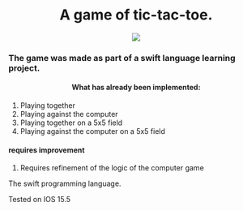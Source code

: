 <h1 align="center">A game of tic-tac-toe.
</h1>
<div align="center">
<img src="https://serviseoil.ru/wp-content/uploads/2022/12/Gv6P.gif"/>
  </div>
  
  <h3>The game was made as part of a swift language learning project.  </h3>
  
  <h4 align="center"> What has already been implemented:</h4>
  
 <ol>
  <li>Playing together </li>
 <li>Playing against the computer </li>
 <li>Playing together on a 5x5 field </li>
  <li>Playing against the computer on a 5x5 field </li>
</ol>

<h4> requires improvement </h4>

 <ol>
  <li>Requires refinement of the logic of the computer game</li>
</ol>

<p>The swift programming language.
</p>
<p>
Tested on IOS 15.5
  </p>
